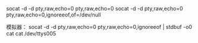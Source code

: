 socat -d -d pty,raw,echo=0 pty,raw,echo=0
socat -d -d pty,raw,echo=0 pty,raw,echo=0,ignoreeof,of=/dev/null

模拟器：
socat -d -d pty,raw,echo=0 pty,raw,echo=0,ignoreeof | stdbuf -o0 cat
cat /dev/ttys005
